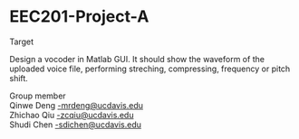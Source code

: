 # EEC201-Project-A

Target

Design a vocoder in Matlab GUI. It should show the waveform of the uploaded voice file, 
performing streching, compressing, frequency or pitch shift. 

Group member\
Qinwe Deng   -mrdeng@ucdavis.edu\
Zhichao Qiu  -zcqiu@ucdavis.edu\
Shudi Chen   -sdichen@ucdavis.edu
